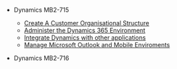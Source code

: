 - Dynamics MB2-715

  - [Create A Customer Organisational Structure](README.md)
  - [Administer the Dynamics 365 Environment](environment.md)
  - [Integrate Dynamics with other applications](apps.md)
  - [Manage Microsoft Outlook and Mobile Enviroments](environment.md)



 
- Dynamics MB2-716
